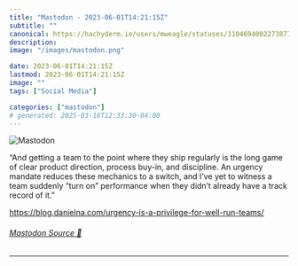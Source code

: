 ```yaml
---
title: "Mastodon - 2023-06-01T14:21:15Z"
subtitle: ""
canonical: https://hachyderm.io/users/mweagle/statuses/110469400227387787
description:
image: "/images/mastodon.png"

date: 2023-06-01T14:21:15Z
lastmod: 2023-06-01T14:21:15Z
image: ""
tags: ["Social Media"]

categories: ["mastodon"]
# generated: 2025-03-16T12:33:30-04:00
---
```

![Mastodon](/images/mastodon.png)

<p>“And getting a team to the point where they ship regularly is the long game of clear product direction, process buy-in, and discipline. An urgency mandate reduces these mechanics to a switch, and I’ve yet to witness a team suddenly “turn on” performance when they didn’t already have a track record of it.”</p><p><a href="https://blog.danielna.com/urgency-is-a-privilege-for-well-run-teams/" target="_blank" rel="nofollow noopener noreferrer" translate="no"><span class="invisible">https://</span><span class="ellipsis">blog.danielna.com/urgency-is-a</span><span class="invisible">-privilege-for-well-run-teams/</span></a></p>


###### [Mastodon Source 🐘](https://hachyderm.io/@mweagle/110469400227387787)

___

